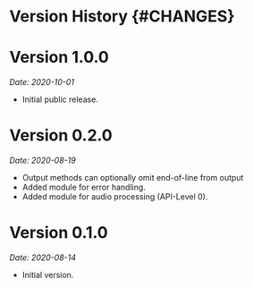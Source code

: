 # Version History {#CHANGES}

# Version 1.0.0 
*Date: 2020-10-01*

- Initial public release.

# Version 0.2.0
*Date: 2020-08-19*

- Output methods can optionally omit end-of-line from output
- Added module for error handling.
- Added module for audio processing (API-Level 0).

# Version 0.1.0
*Date: 2020-08-14*

- Initial version.